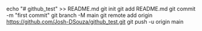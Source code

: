 echo "# github_test" >> README.md
git init
git add README.md
git commit -m "first commit"
git branch -M main
git remote add origin https://github.com/Josh-DSouza/github_test.git
git push -u origin main

